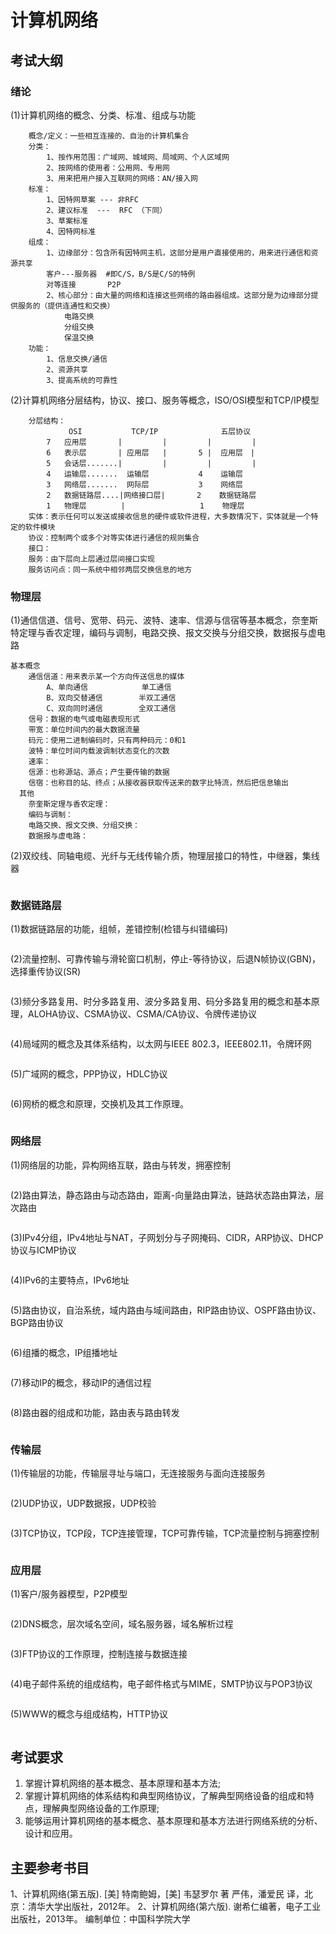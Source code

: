 # 计算机网络
## 考试大纲
### 绪论
(1)计算机网络的概念、分类、标准、组成与功能
```
    概念/定义：一些相互连接的、自治的计算机集合
    分类：
        1、按作用范围：广域网、城域网、局域网、个人区域网
        2、按网络的使用者：公用网、专用网
        3、用来把用户接入互联网的网络：AN/接入网
    标准：
        1、因特网草案 --- 非RFC
        2、建议标准  ---  RFC （下同）
        3、草案标准
        4、因特网标准
    组成：
        1、边缘部分：包含所有因特网主机，这部分是用户直接使用的，用来进行通信和资源共享
        客户---服务器  #即C/S，B/S是C/S的特例
        对等连接       P2P
        2、核心部分：由大量的网络和连接这些网络的路由器组成。这部分是为边缘部分提供服务的（提供连通性和交换）
            电路交换
            分组交换
            保温交换
    功能：
        1、信息交换/通信
        2、资源共享
        3、提高系统的可靠性
```
(2)计算机网络分层结构，协议、接口、服务等概念，ISO/OSI模型和TCP/IP模型
```
    分层结构：
             OSI           TCP/IP              五层协议
        7   应用层       | 　　　   |         | 　　　   |
        6   表示层       | 应用层   |       5 |  应用层　|
        5   会话层.......| 　　　   |         | 　　　   |
        4   运输层.......  运输层           4    运输层
        3   网络层.......  网际层           3    网络层
        2   数据链路层....|网络接口层|       2    数据链路层
        1   物理层     　 |         　      1    物理层
    实体：表示任何可以发送或接收信息的硬件或软件进程，大多数情况下，实体就是一个特定的软件模块
    协议：控制两个或多个对等实体进行通信的规则集合
    接口：
    服务：由下层向上层通过层间接口实现
    服务访问点：同一系统中相邻两层交换信息的地方
```
### 物理层
(1)通信信道、信号、宽带、码元、波特、速率、信源与信宿等基本概念，奈奎斯特定理与香农定理，编码与调制，电路交换、报文交换与分组交换，数据报与虚电路
```
基本概念
    通信信道：用来表示某一个方向传送信息的媒体
        A、单向通信            单工通信
        B、双向交替通信        半双工通信
        C、双向同时通信        全双工通信
    信号：数据的电气或电磁表现形式
    带宽：单位时间内的最大数据流量
    码元：使用二进制编码时，只有两种码元：0和1
    波特：单位时间内载波调制状态变化的次数
    速率：
    信源：也称源站、源点；产生要传输的数据
    信宿：也称目的站、终点；从接收器获取传送来的数字比特流，然后把信息输出
  其他
    奈奎斯定理与香农定理：
    编码与调制：
    电路交换、报文交换、分组交换：
    数据报与虚电路：
```
(2)双绞线、同轴电缆、光纤与无线传输介质，物理层接口的特性，中继器，集线器
```

```
### 数据链路层
(1)数据链路层的功能，组帧，差错控制(检错与纠错编码)
```

```
(2)流量控制、可靠传输与滑轮窗口机制，停止-等待协议，后退N帧协议(GBN)，选择重传协议(SR)
```

```
(3)频分多路复用、时分多路复用、波分多路复用、码分多路复用的概念和基本原理，ALOHA协议、CSMA协议、CSMA/CA协议、令牌传递协议
```

```
(4)局域网的概念及其体系结构，以太网与IEEE 802.3，IEEE802.11，令牌环网
```

```
(5)广域网的概念，PPP协议，HDLC协议
```

```
(6)网桥的概念和原理，交换机及其工作原理。
```

```
### 网络层
(1)网络层的功能，异构网络互联，路由与转发，拥塞控制
```

```
(2)路由算法，静态路由与动态路由，距离-向量路由算法，链路状态路由算法，层次路由
```

```
(3)IPv4分组，IPv4地址与NAT，子网划分与子网掩码、CIDR，ARP协议、DHCP协议与ICMP协议
```

```
(4)IPv6的主要特点，IPv6地址
```

```
(5)路由协议，自治系统，域内路由与域间路由，RIP路由协议、OSPF路由协议、BGP路由协议
```

```
(6)组播的概念，IP组播地址
```

```
(7)移动IP的概念，移动IP的通信过程
```

```
(8)路由器的组成和功能，路由表与路由转发
```

```
### 传输层
(1)传输层的功能，传输层寻址与端口，无连接服务与面向连接服务
```

```
(2)UDP协议，UDP数据报，UDP校验
```

```
(3)TCP协议，TCP段，TCP连接管理，TCP可靠传输，TCP流量控制与拥塞控制
```

```
### 应用层
(1)客户/服务器模型，P2P模型
```

```
(2)DNS概念，层次域名空间，域名服务器，域名解析过程
```

```
(3)FTP协议的工作原理，控制连接与数据连接
```

```
(4)电子邮件系统的组成结构，电子邮件格式与MIME，SMTP协议与POP3协议
```

```
(5)WWW的概念与组成结构，HTTP协议
```

```
## 考试要求
1. 掌握计算机网络的基本概念、基本原理和基本方法;
2. 掌握计算机网络的体系结构和典型网络协议，了解典型网络设备的组成和特点，理解典型网络设备的工作原理;
3. 能够运用计算机网络的基本概念、基本原理和基本方法进行网络系统的分析、设计和应用。

## 主要参考书目
1、计算机网络(第五版). [美] 特南鲍姆，[美] 韦瑟罗尔 著 严伟，潘爱民 译，北京：清华大学出版社，2012年。
2、计算机网络(第六版). 谢希仁编著，电子工业出版社，2013年。
编制单位：中国科学院大学
